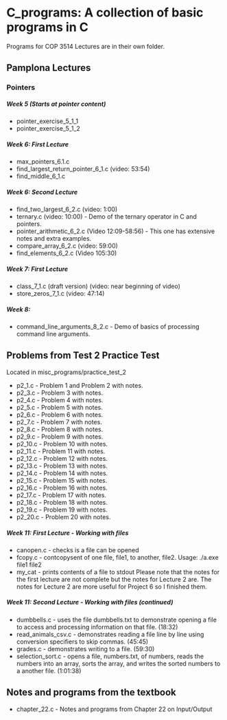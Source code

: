 # C_programs:  A collection of basic programs in C 

Programs for COP 3514 Lectures are in their own folder.

## Pamplona Lectures

### Pointers

##### Week 5 (Starts at pointer content)
* pointer_exercise_5_1_1
* pointer_exercise_5_1_2

##### Week 6: First Lecture
* max_pointers_6.1.c
* find_largest_return_pointer_6_1.c (video: 53:54)
* find_middle_6_1.c

##### Week 6: Second Lecture
* find_two_largest_6_2.c (video: 1:00)
* ternary.c (video: 10:00) - Demo of the ternary operator in C and pointers.
* pointer_arithmetic_6_2.c (Video 12:09-58:56) - This one has extensive notes and extra examples.
* compare_array_6_2.c (video: 59:00)
* find_elements_6_2.c (Video 105:30)

##### Week 7: First Lecture
* class_7_1.c (draft version) (video: near beginning of video)
* store_zeros_7_1.c (video: 47:14)

##### Week 8:

* command_line_arguments_8_2.c - Demo of basics of processing command line arguments.

## Problems from Test 2 Practice Test 

Located in misc_programs/practice_test_2

* p2_1.c - Problem 1 and Problem 2 with notes.
* p2_3.c - Problem 3 with notes.
* p2_4.c - Problem 4 with notes.
* p2_5.c - Problem 5 with notes.
* p2_6.c - Problem 6 with notes.
* p2_7.c - Problem 7 with notes.
* p2_8.c - Problem 8 with notes.
* p2_9.c - Problem 9 with notes.
* p2_10.c - Problem 10 with notes.
* p2_11.c - Problem 11 with notes.
* p2_12.c - Problem 12 with notes.
* p2_13.c - Problem 13 with notes.
* p2_14.c - Problem 14 with notes.
* p2_15.c - Problem 15 with notes.
* p2_16.c - Problem 16 with notes.
* p2_17.c - Problem 17 with notes.
* p2_18.c - Problem 18 with notes.
* p2_19.c - Problem 19 with notes.
* p2_20.c - Problem 20 with notes.


##### Week 11: First Lecture - Working with files
* canopen.c - checks is a file can be opened
* fcopy.c -  contcopysent of one file, file1, to another, file2.  Usage: ./a.exe file1 file2
* my_cat - prints contents of a file to stdout
Please note that the notes for the first lecture are not complete but the notes for Lecture 2 are.
The notes for Lecture 2 are more useful for Project 6 so I finished them.

##### Week 11: Second Lecture - Working with files (continued)
* dumbbells.c - uses the file dumbbells.txt to demonstrate opening a file to access and processing information on that file. (18:32)
* read_animals_csv.c - demonstrates reading a file line by line using conversion specifiers to skip commas. (45:45)
* grades.c - demonstrates writing to a file. (59:30)
* selection_sort.c - opens a file, numbers.txt, of numbers, reads the numbers into an array, sorts the array, and writes the sorted numbers to a another file. (1:01:38)


## Notes and programs from the textbook
* chapter_22.c - Notes and programs from Chapter 22 on Input/Output






